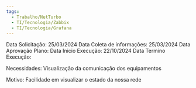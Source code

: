 ```yaml
---
tags:
  - Trabalho/NetTurbo
  - TI/Tecnologia/Zabbix
  - TI/Tecnologia/Grafana
---
```


Data Solicitação: 25/03/2024
Data Coleta de informações: 25/03/2024
Data Aprovação Plano:
Data Inicio Execução: 22/10/2024
Data Termino Execução:

Necessidades: Visualização da comunicação dos equipamentos

Motivo: Facilidade em visualizar o estado da nossa rede
